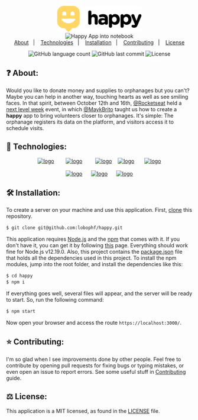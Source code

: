 <p align="center">
    <img alt="logo black" src="/public/images/logo_black.svg" height="70px"><br>
    <img alt="Happy App into notebook" src="https://dl.dropboxusercontent.com/s/idtcu2tsmomx10o/happy-notebook.jpg?dl=0" height="380px" />
    <br>
    <a href="#question-about">About</a>&nbsp;&nbsp;&nbsp;|&nbsp;&nbsp;&nbsp;
    <a href="#rocket-technologies">Technologies</a>&nbsp;&nbsp;&nbsp;|&nbsp;&nbsp;&nbsp;
    <a href="#hammer_and_wrench-installation">Installation</a>&nbsp;&nbsp;&nbsp;|&nbsp;&nbsp;&nbsp;
    <a href="#star-contributing">Contributing</a>&nbsp;&nbsp;&nbsp;|&nbsp;&nbsp;&nbsp;
    <a href="#balance_scale-license">License</a>
</p>

<p align="center">
    <img alt="GitHub language count" src="https://img.shields.io/github/languages/count/lobophf/happy">	
    <img alt="GitHub last commit" src="https://img.shields.io/github/last-commit/lobophf/happy">
    <img alt="License" src="https://img.shields.io/badge/license-MIT-brightgreen"> 
<p>


## :question: About:
Would you like to donate money and supplies to orphanages but you can't? Maybe you can help in another way, touching hearts as well as see smiling faces. In that spirit, between October 12th and 16th, [@Rocketseat](https://github.com/Rocketseat) held a [next level week](https://nextlevelweek.com/) event, in which [@MaykBrito](https://github.com/maykbrito/) taught us how to create a **happy** app to bring volunteers closer to orphanages. It's simple: The orphanage registers its data on the platform, and visitors access it to schedule visits.

## :rocket: Technologies:
<p align="center">
    <a href="https://html.com/"><img alt ="logo" src="https://cdn.worldvectorlogo.com/logos/html-5.svg" height="90px"></a>&nbsp;&nbsp;&nbsp;&nbsp;&nbsp;&nbsp;&nbsp;
    <a href="https://www.javascript.com/"><img alt ="logo" src="https://cdn.worldvectorlogo.com/logos/javascript-4.svg" height="95px"></a>&nbsp;&nbsp;&nbsp;&nbsp;&nbsp;&nbsp;&nbsp;&nbsp;
    <a href="https://nodejs.org/en/"><img alt ="logo" src="https://cdn.worldvectorlogo.com/logos/nodejs-1.svg" height="90px"></a>&nbsp;&nbsp;&nbsp;
    <a href="https://developer.mozilla.org/en-US/docs/Web/CSS"><img alt ="logo" src="https://cdn.worldvectorlogo.com/logos/css3.svg" height="110px"></a>&nbsp;&nbsp;&nbsp;&nbsp;&nbsp;&nbsp;
    <a href="https://www.sqlite.org/"><img alt ="logo" src="https://cdn.worldvectorlogo.com/logos/sqlite.svg" height="75px"></a>
    <br><br>
    <a href="https://expressjs.com/"><img alt ="logo" src="https://cdn.worldvectorlogo.com/logos/express-109.svg" height="45px"></a>&nbsp;&nbsp;&nbsp;&nbsp;&nbsp;
    <a href="https://leafletjs.com/"><img alt ="logo" src="https://leafletjs.com/docs/images/logo.png" height="55px"></a>&nbsp;&nbsp;&nbsp;&nbsp;&nbsp;
    <a href="https://handlebarsjs.com/"><img alt ="logo" src="https://cdn.worldvectorlogo.com/logos/handlebars-1.svg" height="35px"></a>
</P>

## :hammer_and_wrench: Installation:
To create a server on your machine and use this application. First, [clone](https://docs.github.com/en/free-pro-team@latest/github/creating-cloning-and-archiving-repositories/cloning-a-repository-from-github) this repository.
```sh
$ git clone git@github.com:lobophf/happy.git
```
This application requires [Node.js](https://nodejs.org/en/) and the [npm](https://www.npmjs.com/) that comes with it. If you don't have it, you can get it by following [this](https://nodejs.org/en/download/) page. Everything should work fine for Node.js v12.19.0. Also, this project contains the [package.json](./package.json) file that holds all the dependencies used in this project. To install the npm modules, jump into the root folder, and install the dependencies like this:
```sh
$ cd happy 
$ npm i
```
If everything goes well, several files will appear, and the server will be ready to start. So, run the following command:
```sh
$ npm start
```
Now open your browser and access the route `https://localhost:3000/`.

## :star: Contributing:

I'm so glad when I see improvements done by other people. Feel free to contribute by opening pull requests for fixing bugs or typing mistakes, or even open an issue to report errors. See some useful stuff in [Contributing](./docs/CONTRIBUTING.md) guide.

## :balance_scale: License:
This application is a MIT licensed, as found in the [LICENSE](https://github.com/lobophf/happy/blob/master/LICENSE) file.


